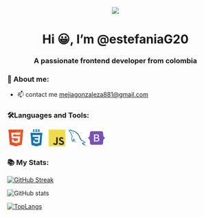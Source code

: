 <div id="header" align="center">
    <img
        src="https://www.gifcen.com/wp-content/uploads/2022/07/discord-banner-gif-5.gif"/>
    <h1 align="center">Hi 😀, I’m @estefaniaG20</h1>
    <h3 align="center">A passionate frontend developer from colombia</h3>
</div>

### 👀 About me:

- 📫 contact me mejiagonzaleza881@gmail.com

<div align="left">
    <h3>🛠️Languages and Tools:</h3>
    <img src="https://github.com/devicons/devicon/blob/master/icons/html5/html5-original.svg" title="HTML5" alt="HTML"
        width="40" height="40" />&nbsp;
    <img src="https://github.com/devicons/devicon/blob/master/icons/css3/css3-plain-wordmark.svg" title="CSS3" alt="CSS"
        width="40" height="40" />&nbsp;
    <img src="https://github.com/devicons/devicon/blob/master/icons/javascript/javascript-original.svg"
        title="JavaScript" alt="JavaScript" width="40" height="40" />&nbsp;
    <img src="https://github.com/devicons/devicon/blob/master/icons/mysql/mysql-plain.svg" title="MySQL" **alt="MySQL"
        width="40" height="40" />
    <img src="https://github.com/devicons/devicon/blob/master/icons/bootstrap/bootstrap-plain.svg" title="Bootstrap"
        alt="Bootstrap" width="40" height="40" />&nbsp;
</div>


### 📚 My Stats:
[![GitHub Streak](https://streak-stats.demolab.com?user=estefaniaG20&theme=black-ice&hide_border=true&locale=es)](https://git.io/streak-stats)

![GitHub stats](https://github-readme-stats.vercel.app/api?username=estefaniaG20&show_icons=true&theme=radical)

[![TopLangs](https://github-readme-stats.vercel.app/api/top-langs/?username=estefaniaG20&theme=tokyonight)](https://github.com/anuraghazra/github-readme-stats)
